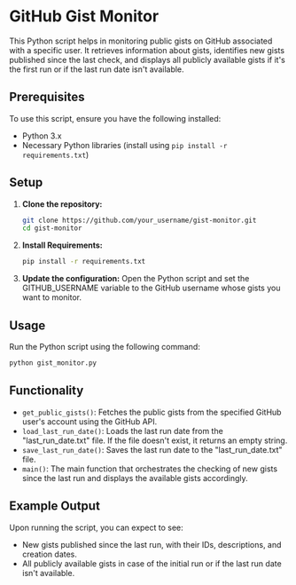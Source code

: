 # GitHub Gist Monitor

This Python script helps in monitoring public gists on GitHub associated with a specific user. It retrieves information about gists, identifies new gists published since the last check, and displays all publicly available gists if it's the first run or if the last run date isn't available.

## Prerequisites

To use this script, ensure you have the following installed:

- Python 3.x
- Necessary Python libraries (install using `pip install -r requirements.txt`)

## Setup

1. **Clone the repository:**
   ```bash
   git clone https://github.com/your_username/gist-monitor.git
   cd gist-monitor
   ```
2. **Install Requirements:**
   ```bash
   pip install -r requirements.txt
   ```
3. **Update the configuration:**
   Open the Python script and set the GITHUB_USERNAME variable to the GitHub username whose gists you want to monitor.

## Usage

Run the Python script using the following command:
```bash
python gist_monitor.py
```

## Functionality

- `get_public_gists()`: Fetches the public gists from the specified GitHub user's account using the GitHub API.
- `load_last_run_date()`: Loads the last run date from the "last_run_date.txt" file. If the file doesn't exist, it returns an empty string.
- `save_last_run_date()`: Saves the last run date to the "last_run_date.txt" file.
- `main()`: The main function that orchestrates the checking of new gists since the last run and displays the available gists accordingly.

## Example Output

Upon running the script, you can expect to see:

- New gists published since the last run, with their IDs, descriptions, and creation dates.
- All publicly available gists in case of the initial run or if the last run date isn't available.
